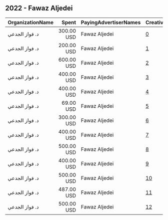 ## 2022 - Fawaz Aljedei 
|OrganizationName|Spent|PayingAdvertiserNames|CreativeUrls|Impressions|Genders|AgeBrackets|CountryCodes|BillingAddresses|CandidateBallotInformation|
|:---|---:|:---|:---|---:|:---|:---|:---|:---|:---|
|د. فواز الجدعي|300.00 USD|Fawaz Aljedei|[0](https://www.snap.com/political-ads/asset/a2e240466d94de7e9cb885bf9c39aa45d15b2ab149fd2d488296fe2890a33efe?mediaType=jpeg)|76,367||18+|kuwait|KW|Fawaz Aljedei|
|د. فواز الجدعي|200.00 USD|Fawaz Aljedei|[1](https://www.snap.com/political-ads/asset/f43e216f998c42bb578c2a10c39f2367a03e3ca3ad31a86ca0c1de73e1bde92d?mediaType=mp4)|40,617||18+|kuwait|KW|Fawaz Aljedei|
|د. فواز الجدعي|600.00 USD|Fawaz Aljedei|[2](https://www.snap.com/political-ads/asset/695ba8070e6586584dbb552b5a78ad2ba05c8b71768c6695e988fa8db4f859b2?mediaType=jpeg)|182,584||18+|kuwait|KW|Fawaz Aljedei|
|د. فواز الجدعي|400.00 USD|Fawaz Aljedei|[3](https://www.snap.com/political-ads/asset/06ef4f2b3e3af77cf07db96f7726465c3c169dc5925de5211a037e5ab149129b?mediaType=mp4)|73,161||18+|kuwait|KW|Fawaz Aljedei|
|د. فواز الجدعي|400.00 USD|Fawaz Aljedei|[4](https://www.snap.com/political-ads/asset/ae6e3907334f18a0b71cfcf7d15b8233b5899ee67e0f0148ee3537e079dfefe5?mediaType=mp4)|70,688||18+|kuwait|KW|Fawaz Aljedei|
|د. فواز الجدعي|69.00 USD|Fawaz Aljedei|[5](https://www.snap.com/political-ads/asset/5fc9e98a20d60a5c2b20abb39aed29501a8f8952df73237a12e85efde2251ca9?mediaType=jpeg)|17,611||18+|kuwait|KW|Fawaz Aljedei|
|د. فواز الجدعي|300.00 USD|Fawaz Aljedei|[6](https://www.snap.com/political-ads/asset/7cbef9f586bfd422ab7eb3d68e80b6fbe26e27823ffe33d0404505134ff9d895?mediaType=jpeg)|81,397||18+|kuwait|KW|Fawaz Aljedei|
|د. فواز الجدعي|400.00 USD|Fawaz Aljedei|[7](https://www.snap.com/political-ads/asset/4e271b99696be6015c8aad7751fb7a2f15dc9b8b1b0ca11aaf268c306b4e0bc0?mediaType=mp4)|65,698||18+|kuwait|KW|Fawaz Aljedei|
|د. فواز الجدعي|500.00 USD|Fawaz Aljedei|[8](https://www.snap.com/political-ads/asset/d50816b419cac40e5301d157c28c3d81bb2870cc2de193ea32ad91ee43c487a7?mediaType=mp4)|121,588||18+|kuwait|KW|Fawaz Aljedei|
|د. فواز الجدعي|400.00 USD|Fawaz Aljedei|[9](https://www.snap.com/political-ads/asset/8723f2d1c6049796240cb3524d850b3fc55e6ee09c538a1d95d742a6126b3709?mediaType=mp4)|76,620||18+|kuwait|KW|Fawaz Aljedei|
|د. فواز الجدعي|500.00 USD|Fawaz Aljedei|[10](https://www.snap.com/political-ads/asset/0fa59f140116f5931b46e21929d6b7dad0cb45f9ace56f1f1650774017fa64fa?mediaType=mp4)|100,158||18+|kuwait|KW|Fawaz Aljedei|
|د. فواز الجدعي|487.00 USD|Fawaz Aljedei|[11](https://www.snap.com/political-ads/asset/d9d287052b97709c15146632c4a97420123d6f43038c547e06449d68a960df65?mediaType=jpeg)|145,219||18+|kuwait|KW|Fawaz Aljedei|
|د. فواز الجدعي|500.00 USD|Fawaz Aljedei|[12](https://www.snap.com/political-ads/asset/c3f6a2de038f4fe0c4e71c6d94631d9dacd3ed9b205a3921e2b3d2005df03465?mediaType=mp4)|83,206||18+|kuwait|KW|Fawaz Aljedei|
